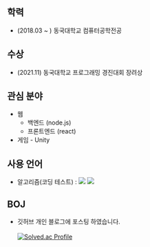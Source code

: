 ## 학력
- (2018.03 ~ ) 동국대학교 컴퓨터공학전공



## 수상
- (2021.11) 동국대학교 프로그래밍 경진대회 장려상



## 관심 분야
- 웹 
  - 백엔드 (node.js)
  - 프론트엔드 (react)
- 게임 - Unity



## 사용 언어
 - 알고리즘(코딩 테스트) : <img src="https://img.shields.io/badge/Java-black?style=flat&logo=Java&logoColor=FFFFFF"/> <img src="https://img.shields.io/badge/Python-green?style=flat&logo=Python&logoColor=CC6699"/>



## BOJ
- 깃허브 개인 블로그에 포스팅 하였습니다.
<br> <br> [![Solved.ac Profile](http://mazassumnida.wtf/api/v2/generate_badge?boj=bliss08)](https://solved.ac/bliss08/)






<!--
**hiwg08/hiwg08** is a ✨ _special_ ✨ repository because its `README.md` (this file) appears on your GitHub profile.

-->
